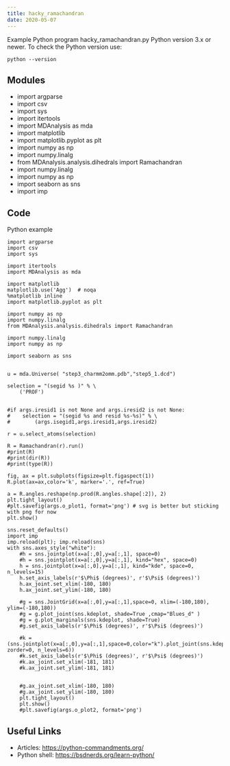 ```yaml
---
title: hacky_ramachandran
date: 2020-05-07
---
```

Example Python program hacky_ramachandran.py
Python version 3.x or newer.
To check the Python version use:

    python --version

## Modules

* import argparse
* import csv
* import sys
* import itertools
* import MDAnalysis as mda
* import matplotlib
* import matplotlib.pyplot as plt
* import numpy as np
* import numpy.linalg
* from MDAnalysis.analysis.dihedrals import Ramachandran
* import numpy.linalg
* import numpy as np
* import seaborn as sns
* import imp

## Code

Python example

    
    import argparse
    import csv
    import sys
    
    import itertools
    import MDAnalysis as mda
    
    import matplotlib
    matplotlib.use('Agg')  # noqa
    %matplotlib inline
    import matplotlib.pyplot as plt
    
    import numpy as np
    import numpy.linalg
    from MDAnalysis.analysis.dihedrals import Ramachandran
    
    import numpy.linalg
    import numpy as np
    
    import seaborn as sns
    
    
    u = mda.Universe( "step3_charmm2omm.pdb","step5_1.dcd")
    
    selection = "(segid %s )" % \
        ('PROF')
    
    
    #if args.iresid1 is not None and args.iresid2 is not None:
    #    selection = "(segid %s and resid %s-%s)" % \
    #        (args.isegid1,args.iresid1,args.iresid2)
    
    r = u.select_atoms(selection)
    
    R = Ramachandran(r).run()
    #print(R)
    #print(dir(R))
    #print(type(R))
    
    fig, ax = plt.subplots(figsize=plt.figaspect(1))
    R.plot(ax=ax,color='k', marker='.', ref=True)
    
    a = R.angles.reshape(np.prod(R.angles.shape[:2]), 2)
    plt.tight_layout()
    #plt.savefig(args.o_plot1, format='png') # svg is better but sticking with png for now
    plt.show()
    
    sns.reset_defaults()
    import imp
    imp.reload(plt); imp.reload(sns)
    with sns.axes_style("white"):
        #h = sns.jointplot(x=a[:,0],y=a[:,1], space=0)
        #h = sns.jointplot(x=a[:,0],y=a[:,1], kind="hex", space=0)
        h = sns.jointplot(x=a[:,0],y=a[:,1], kind="kde", space=0, n_levels=15)
        h.set_axis_labels(r'$\Phi$ (degrees)', r'$\Psi$ (degrees)')
        h.ax_joint.set_xlim(-180, 180)
        h.ax_joint.set_ylim(-180, 180)
    
        #g = sns.JointGrid(x=a[:,0],y=a[:,1],space=0, xlim=(-180,180), ylim=(-180,180))
        #g = g.plot_joint(sns.kdeplot, shade=True ,cmap="Blues_d" )
        #g = g.plot_marginals(sns.kdeplot, shade=True)
        #g.set_axis_labels(r'$\Phi$ (degrees)', r'$\Psi$ (degrees)')
    
        #k = (sns.jointplot(x=a[:,0],y=a[:,1],space=0,color="k").plot_joint(sns.kdeplot, zorder=0, n_levels=6))
        #k.set_axis_labels(r'$\Phi$ (degrees)', r'$\Psi$ (degrees)')
        #k.ax_joint.set_xlim(-181, 181)
        #k.ax_joint.set_ylim(-181, 181)
    
    
        #g.ax_joint.set_xlim(-180, 180)
        #g.ax_joint.set_ylim(-180, 180)
        plt.tight_layout()
        plt.show()
        #plt.savefig(args.o_plot2, format='png')
    
    

## Useful Links

- Articles: https://python-commandments.org/
- Python shell: https://bsdnerds.org/learn-python/
